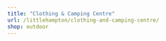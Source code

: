 ```yaml
---
title: "Clothing & Camping Centre"
url: /littlehampton/clothing-and-camping-centre/
shop: outdoor
---
```

